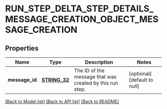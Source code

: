 # RUN_STEP_DELTA_STEP_DETAILS_MESSAGE_CREATION_OBJECT_MESSAGE_CREATION

## Properties
Name | Type | Description | Notes
------------ | ------------- | ------------- | -------------
**message_id** | [**STRING_32**](STRING_32.md) | The ID of the message that was created by this run step. | [optional] [default to null]

[[Back to Model list]](../README.md#documentation-for-models) [[Back to API list]](../README.md#documentation-for-api-endpoints) [[Back to README]](../README.md)


